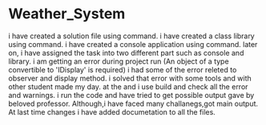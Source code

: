 # Weather_System
i have created a solution file using command.
i have created a class library using command.
i have created a console application using command.
later on, i have assigned the task into two different part such as console and library.
i am getting an error during project run (An object of a type convertible to 'IDisplay' is required)
i had some of the error releted to observer and display method.
i solved that error with some tools and with other student made my day.
at the and i use build and check all the error and warnings.
i run the code and have tried to get possible output gave by beloved professor.
Although,i have faced many challanegs,got main output. 
At last time changes i have added documetation to all the files.